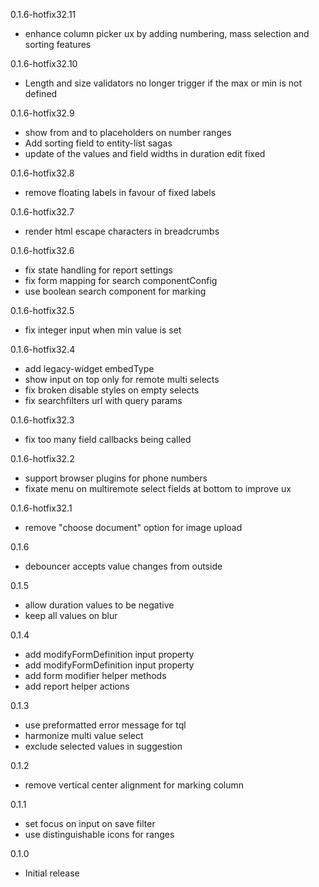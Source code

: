 0.1.6-hotfix32.11
- enhance column picker ux by adding numbering, mass selection and sorting features

0.1.6-hotfix32.10
- Length and size validators no longer trigger if the max or min is not defined

0.1.6-hotfix32.9
- show from and to placeholders on number ranges
- Add sorting field to entity-list sagas
- update of the values and field widths in duration edit fixed

0.1.6-hotfix32.8
- remove floating labels in favour of fixed labels

0.1.6-hotfix32.7
- render html escape characters in breadcrumbs

0.1.6-hotfix32.6
- fix state handling for report settings
- fix form mapping for search componentConfig
- use boolean search component for marking

0.1.6-hotfix32.5
- fix integer input when min value is set

0.1.6-hotfix32.4
- add legacy-widget embedType
- show input on top only for remote multi selects
- fix broken disable styles on empty selects
- fix searchfilters url with query params

0.1.6-hotfix32.3
- fix too many field callbacks being called

0.1.6-hotfix32.2
- support browser plugins for phone numbers
- fixate menu on multiremote select fields at bottom to improve ux

0.1.6-hotfix32.1
- remove "choose document" option for image upload

0.1.6
- debouncer accepts value changes from outside

0.1.5
- allow duration values to be negative
- keep all values on blur

0.1.4
- add modifyFormDefinition input property
- add modifyFormDefinition input property
- add form modifier helper methods
- add report helper actions

0.1.3
- use preformatted error message for tql
- harmonize multi value select
- exclude selected values in suggestion

0.1.2
- remove vertical center alignment for marking column

0.1.1
- set focus on input on save filter
- use distinguishable icons for ranges

0.1.0
- Initial release
